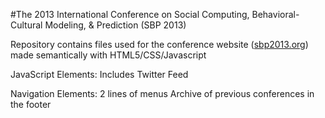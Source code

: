 

#The 2013 International Conference on Social Computing, Behavioral-Cultural Modeling, & Prediction (SBP 2013)

Repository contains files used for the conference website ([sbp2013.org](http://sbp2013.org)) 
made semantically with HTML5/CSS/Javascript

JavaScript Elements:
Includes Twitter Feed


Navigation Elements:
2 lines of menus
Archive of previous conferences in the footer
